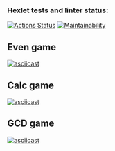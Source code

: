 ### Hexlet tests and linter status:
[![Actions Status](https://github.com/HKreoin/php-project-45/actions/workflows/hexlet-check.yml/badge.svg)](https://github.com/HKreoin/php-project-45/actions)
[![Maintainability](https://api.codeclimate.com/v1/badges/c8006786fe3ee10559ba/maintainability)](https://codeclimate.com/github/HKreoin/php-project-45/maintainability)

## Even game
[![asciicast](https://asciinema.org/a/uOIYx6ariSaWGa8bvtBTQnzjf.svg)](https://asciinema.org/a/uOIYx6ariSaWGa8bvtBTQnzjf)
## Calc game
[![asciicast](https://asciinema.org/a/EyqULVvlJuclM64s4L7MP3gsm.svg)](https://asciinema.org/a/EyqULVvlJuclM64s4L7MP3gsm)
## GCD game
[![asciicast](https://asciinema.org/a/RIjU7dku4IB7wrsJvztD9gJ84.svg)](https://asciinema.org/a/RIjU7dku4IB7wrsJvztD9gJ84)